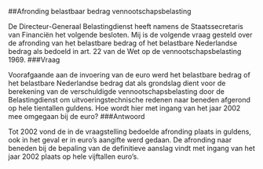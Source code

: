 <meta http-equiv='Content-Type' content='text/html; charset=utf-8' />

##Afronding belastbaar bedrag vennootschapsbelasting

De Directeur-Generaal Belastingdienst heeft namens de Staatssecretaris van Financiën het volgende besloten.     Mij is de volgende vraag gesteld over de afronding van het belastbare bedrag of het belastbare Nederlandse bedrag als bedoeld in art. 22 van de Wet op de vennootschapsbelasting 1969. 
###Vraag

Voorafgaande aan de invoering van de euro werd het belastbare bedrag of het belastbare Nederlandse bedrag dat als grondslag dient voor de berekening van de verschuldigde vennootschapsbelasting door de Belastingdienst om uitvoeringstechnische redenen naar beneden afgerond op hele tientallen guldens. Hoe wordt hier met ingang van het jaar 2002 mee omgegaan bij de euro? 
###Antwoord

Tot 2002 vond de in de vraagstelling bedoelde afronding plaats in guldens, ook in het geval er in euro’s aangifte werd gedaan. De afronding naar beneden bij de bepaling van de definitieve aanslag vindt met ingang van het jaar 2002 plaats op hele vijftallen euro’s.    
